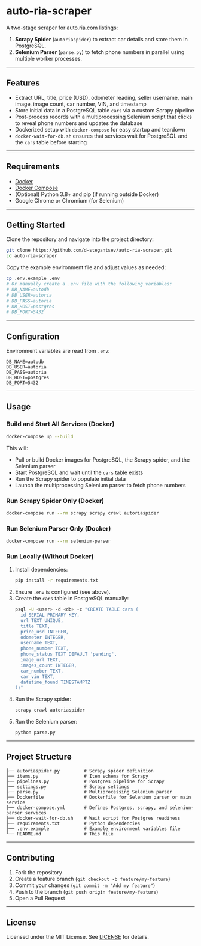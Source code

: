 # auto-ria-scraper

A two-stage scraper for auto.ria.com listings:

1. **Scrapy Spider** (`autoriaspider`) to extract car details and store them in PostgreSQL.  
2. **Selenium Parser** (`parse.py`) to fetch phone numbers in parallel using multiple worker processes.

---

## Features
 
- Extract URL, title, price (USD), odometer reading, seller username, main image, image count, car number, VIN, and timestamp  
- Store initial data in a PostgreSQL table `cars` via a custom Scrapy pipeline  
- Post-process records with a multiprocessing Selenium script that clicks to reveal phone numbers and updates the database  
- Dockerized setup with `docker-compose` for easy startup and teardown  
- `docker-wait-for-db.sh` ensures that services wait for PostgreSQL and the `cars` table before starting  

---

## Requirements

- [Docker](https://docs.docker.com/get-docker/)  
- [Docker Compose](https://docs.docker.com/compose/install/)  
- (Optional) Python 3.8+ and pip (if running outside Docker)  
- Google Chrome or Chromium (for Selenium)  

---

## Getting Started

Clone the repository and navigate into the project directory:

```bash
git clone https://github.com/d-stegantsev/auto-ria-scraper.git
cd auto-ria-scraper
```

Copy the example environment file and adjust values as needed:

```bash
cp .env.example .env
# Or manually create a .env file with the following variables:
# DB_NAME=autodb
# DB_USER=autoria
# DB_PASS=autoria
# DB_HOST=postgres
# DB_PORT=5432
```

---

## Configuration

Environment variables are read from `.env`:

```dotenv
DB_NAME=autodb
DB_USER=autoria
DB_PASS=autoria
DB_HOST=postgres
DB_PORT=5432
```

---

## Usage

### Build and Start All Services (Docker)

```bash
docker-compose up --build
```

This will:

- Pull or build Docker images for PostgreSQL, the Scrapy spider, and the Selenium parser  
- Start PostgreSQL and wait until the `cars` table exists  
- Run the Scrapy spider to populate initial data  
- Launch the multiprocessing Selenium parser to fetch phone numbers  

### Run Scrapy Spider Only (Docker)

```bash
docker-compose run --rm scrapy scrapy crawl autoriaspider
```

### Run Selenium Parser Only (Docker)

```bash
docker-compose run --rm selenium-parser
```

### Run Locally (Without Docker)

1. Install dependencies:
    ```bash
    pip install -r requirements.txt
    ```
2. Ensure `.env` is configured (see above).
3. Create the `cars` table in PostgreSQL manually:
    ```bash
    psql -U <user> -d <db> -c "CREATE TABLE cars (
      id SERIAL PRIMARY KEY,
      url TEXT UNIQUE,
      title TEXT,
      price_usd INTEGER,
      odometer INTEGER,
      username TEXT,
      phone_number TEXT,
      phone_status TEXT DEFAULT 'pending',
      image_url TEXT,
      images_count INTEGER,
      car_number TEXT,
      car_vin TEXT,
      datetime_found TIMESTAMPTZ
    );"
    ```
4. Run the Scrapy spider:
    ```bash
    scrapy crawl autoriaspider
    ```
5. Run the Selenium parser:
    ```bash
    python parse.py
    ```

---

## Project Structure

```
├── autoriaspider.py         # Scrapy spider definition
├── items.py                 # Item schema for Scrapy
├── pipelines.py             # Postgres pipeline for Scrapy
├── settings.py              # Scrapy settings
├── parse.py                 # Multiprocessing Selenium parser
├── Dockerfile               # Dockerfile for Selenium parser or main service
├── docker-compose.yml       # Defines Postgres, scrapy, and selenium-parser services
├── docker-wait-for-db.sh    # Wait script for Postgres readiness
├── requirements.txt         # Python dependencies
├── .env.example             # Example environment variables file
└── README.md                # This file
```

---

## Contributing

1. Fork the repository
2. Create a feature branch (`git checkout -b feature/my-feature`)
3. Commit your changes (`git commit -m "Add my feature"`)
4. Push to the branch (`git push origin feature/my-feature`)
5. Open a Pull Request

---

## License

Licensed under the MIT License. See [LICENSE](LICENSE) for details.
